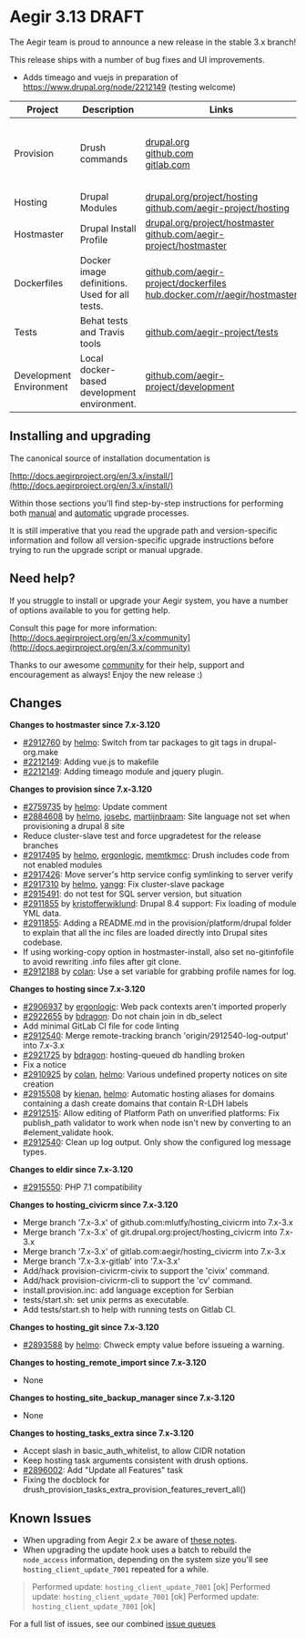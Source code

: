 Aegir 3.13 DRAFT
=========

The Aegir team is proud to announce a new release in the stable 3.x branch!

This release ships with a number of bug fixes and UI improvements.

* Adds timeago and vuejs in preparation of https://www.drupal.org/node/2212149 (testing welcome)

| Project   | Description | Links | Status |
|-----------|------------ |-------------------|--------|
| Provision | Drush commands | [drupal.org](https://www.drupal.org/project/provision) <br /> [github.com](https://github.com/aegir-project/provision) <br /> [gitlab.com](https://gitlab.com/aegir/provision)| [![Build Status](https://travis-ci.org/aegir-project/provision.svg?branch=7.x-3.x)](https://travis-ci.org/aegir-project/provision) <br /> [![build status](https://gitlab.com/aegir/provision/badges/7.x-3.x/build.svg)](https://gitlab.com/aegir/provision/)|
| Hosting | Drupal Modules| [drupal.org/project/hosting](https://www.drupal.org/project/hosting) <br /> [github.com/aegir-project/hosting](https://github.com/aegir-project/hosting) | |
| Hostmaster | Drupal Install Profile |[drupal.org/project/hostmaster](https://www.drupal.org/project/hostmaster) <br /> [github.com/aegir-project/hostmaster](https://github.com/aegir-project/hostmaster) | |
| Dockerfiles | Docker image definitions. Used for all tests. | [github.com/aegir-project/dockerfiles](https://github.com/aegir-project/dockerfiles)<br /> [hub.docker.com/r/aegir/hostmaster](https://hub.docker.com/r/aegir/hostmaster) | [![Build Status](https://travis-ci.org/aegir-project/dockerfiles.svg?branch=master)](https://travis-ci.org/aegir-project/dockerfiles) |
| Tests | Behat tests and Travis tools | [github.com/aegir-project/tests](https://github.com/aegir-project/tests) | [![Build Status](https://travis-ci.org/aegir-project/tests.svg?branch=master)](https://travis-ci.org/aegir-project/tests) |
| Development Environment | Local docker-based development environment. | [github.com/aegir-project/development](https://github.com/aegir-project/development) | [![Build Status](https://travis-ci.org/aegir-project/development.svg?branch=master)](https://travis-ci.org/aegir-project/development) |


Installing and upgrading
------------------------

The canonical source of installation documentation is

[http://docs.aegirproject.org/en/3.x/install/](http://docs.aegirproject.org/en/3.x/install/)

Within those sections you'll find step-by-step instructions for performing both [manual](/install/upgrade/#manual-upgrade) and [automatic](/install/upgrade/#upgrades-with-upgradesh-script) upgrade processes.

It is still imperative that you read the upgrade path and version-specific information and follow all version-specific upgrade instructions before trying to run the upgrade script or manual upgrade.


Need help?
----------

If you struggle to install or upgrade your Aegir system, you have a number of options available to you for getting help.

Consult this page for more information: [http://docs.aegirproject.org/en/3.x/community](http://docs.aegirproject.org/en/3.x/community)

Thanks to our awesome [community](http://docs.aegirproject.org/en/3.x/community) for their help, support and encouragement as always! Enjoy the new release :)


Changes
-------

**Changes to hostmaster since 7.x-3.120**

* [#2912760](https://www.drupal.org/node/2912760) by [helmo](https://www.drupal.org/u/helmo): Switch from tar packages to git tags in drupal-org.make
* [#2212149](https://www.drupal.org/node/2212149): Adding vue.js to makefile
* [#2212149](https://www.drupal.org/node/2212149): Adding timeago module and jquery plugin.


**Changes to provision since 7.x-3.120**

* [#2759735](https://www.drupal.org/node/2759735) by [helmo](https://www.drupal.org/u/helmo): Update comment
* [#2884608](https://www.drupal.org/node/2884608) by [helmo](https://www.drupal.org/u/helmo), [josebc](https://www.drupal.org/u/josebc), [martijnbraam](https://www.drupal.org/u/martijnbraam): Site language not set when provisioning a drupal 8 site
* Reduce cluster-slave test and force upgradetest for the release branches
* [#2917495](https://www.drupal.org/node/2917495) by [helmo](https://www.drupal.org/u/helmo), [ergonlogic](https://www.drupal.org/u/ergonlogic), [memtkmcc](https://www.drupal.org/u/memtkmcc): Drush includes code from not enabled modules
* [#2917426](https://www.drupal.org/node/2917426): Move server's http service config symlinking to server verify
* [#2917310](https://www.drupal.org/node/2917310) by [helmo](https://www.drupal.org/u/helmo), [yangg](https://www.drupal.org/u/yangg): Fix cluster-slave package
* [#2915491](https://www.drupal.org/node/2915491): do not test for SQL server version, but situation
* [#2911855](https://www.drupal.org/node/2911855) by [kristofferwiklund](https://www.drupal.org/u/kristofferwiklund): Drupal 8.4 support: Fix loading of module YML data.
* [#2911855](https://www.drupal.org/node/2911855): Adding a README.md in the provision/platform/drupal folder to explain that all the inc files are loaded directly into Drupal sites codebase.
* If using working-copy option in hostmaster-install, also set no-gitinfofile to avoid rewriting .info files after git clone.
* [#2912188](https://www.drupal.org/node/2912188) by [colan](https://www.drupal.org/u/colan): Use a set variable for grabbing profile names for log.


**Changes to hosting since 7.x-3.120**

* [#2906937](https://www.drupal.org/node/2906937) by [ergonlogic](https://www.drupal.org/u/ergonlogic): Web pack contexts aren't imported properly
* [#2922655](https://www.drupal.org/node/2922655) by [bdragon](https://www.drupal.org/u/bdragon): Do not chain join in db_select
* Add minimal GitLab CI file for code linting
* [#2912540](https://www.drupal.org/node/2912540): Merge remote-tracking branch 'origin/2912540-log-output' into 7.x-3.x
* [#2921725](https://www.drupal.org/node/2921725) by [bdragon](https://www.drupal.org/u/bdragon): hosting-queued db handling broken
* Fix a notice
* [#2910925](https://www.drupal.org/node/2910925) by [colan](https://www.drupal.org/u/colan), [helmo](https://www.drupal.org/u/helmo): Various undefined property notices on site creation
* [#2915508](https://www.drupal.org/node/2915508) by [kienan](https://www.drupal.org/u/kienan), [helmo](https://www.drupal.org/u/helmo): Automatic hosting aliases for domains containing a dash create domains that contain R-LDH labels
* [#2912515](https://www.drupal.org/node/2912515): Allow editing of Platform Path on unverified platforms: Fix publish_path validator to work when node isn't new by converting to an #element_validate hook.
* [#2912540](https://www.drupal.org/node/2912540): Clean up log output. Only show the configured log message types.


**Changes to eldir since 7.x-3.120**

* [#2915550](https://www.drupal.org/node/2915550): PHP 7.1 compatibility


**Changes to hosting_civicrm since 7.x-3.120**

* Merge branch '7.x-3.x' of github.com:mlutfy/hosting_civicrm into 7.x-3.x
* Merge branch '7.x-3.x' of git.drupal.org:project/hosting_civicrm into 7.x-3.x
* Merge branch '7.x-3.x' of gitlab.com:aegir/hosting_civicrm into 7.x-3.x
* Merge branch '7.x-3.x-gitlab' into '7.x-3.x'
* Add/hack provision-civicrm-civix to support the 'civix' command.
* Add/hack provision-civicrm-cli to support the 'cv' command.
* install.provision.inc: add language exception for Serbian
* tests/start.sh: set unix perms as executable.
* Add tests/start.sh to help with running tests on Gitlab CI.


**Changes to hosting_git since 7.x-3.120**

* [#2893588](https://www.drupal.org/node/2893588) by [helmo](https://www.drupal.org/u/helmo): Chweck empty value before issueing a warning.


**Changes to hosting_remote_import since 7.x-3.120**

* None


**Changes to hosting_site_backup_manager since 7.x-3.120**

* None


**Changes to hosting_tasks_extra since 7.x-3.120**

* Accept slash in basic_auth_whitelist, to allow CIDR notation
* Keep hosting task arguments consistent with drush options.
* [#2896002](https://www.drupal.org/node/2896002): Add "Update all Features" task
* Fixing the docblock for drush_provision_tasks_extra_provision_features_revert_all()


Known Issues
------------
* When upgrading from Aegir 2.x be aware of [these notes](../install/upgrade/#major-upgrade-from-aegir-6x-2x).
* When upgrading the update hook uses a batch to rebuild the `node_access` information, depending on the system size you'll see `hosting_client_update_7001` repeated for a while.
> Performed update: `hosting_client_update_7001` [ok]
> Performed update: `hosting_client_update_7001` [ok]
> Performed update: `hosting_client_update_7001` [ok]

For a full list of issues, see our combined [issue queues](https://www.drupal.org/project/issues?projects=provision%2C+hosting%2C+eldir%2C+Hostmaster+%28Aegir%29%2C+Aegir+Hosting+Git%2C+Aegir+Hosting+tasks+extra%2C+Aegir+Hosting+Logs%2C+Hosting+Site+Backup+Manager%2C+Aegir+Hosting+Remote+Import%2C+Aegir+Hosting+CiviCRM)
